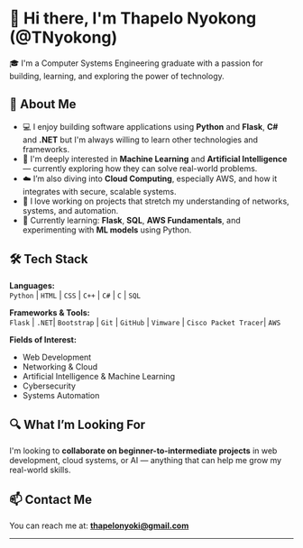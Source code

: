 # 👋 Hi there, I'm Thapelo Nyokong (@TNyokong)

🎓 I'm a Computer Systems Engineering graduate with a passion for building, learning, and exploring the power of technology.

## 🚀 About Me
- 💻 I enjoy building software applications using **Python** and **Flask**, **C#** and **.NET** but I'm always willing to learn other technologies and frameworks.
- 🤖 I'm deeply interested in **Machine Learning** and **Artificial Intelligence** — currently exploring how they can solve real-world problems.
- ☁️ I’m also diving into **Cloud Computing**, especially AWS, and how it integrates with secure, scalable systems.
- 🔧 I love working on projects that stretch my understanding of networks, systems, and automation.
- 🌱 Currently learning: **Flask**, **SQL**, **AWS Fundamentals**, and experimenting with **ML models** using Python.

## 🛠️ Tech Stack
**Languages:**  
`Python` | `HTML` | `CSS` | `C++` | `C#` | `C` | `SQL`

**Frameworks & Tools:**  
`Flask` | `.NET`| `Bootstrap` | `Git` | `GitHub` | `Vimware` | `Cisco Packet Tracer`| `AWS`

**Fields of Interest:**  
- Web Development
- Networking & Cloud
- Artificial Intelligence & Machine Learning
- Cybersecurity
- Systems Automation

## 🔍 What I’m Looking For
I'm looking to **collaborate on beginner-to-intermediate projects** in web development, cloud systems, or AI — anything that can help me grow my real-world skills.

## 📫 Contact Me
You can reach me at: **[thapelonyoki@gmail.com](mailto:thapelonyoki@gmail.com)**

---

